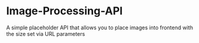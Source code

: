 # Image-Processing-API
A simple placeholder API that allows you to place images into frontend with the size set via URL parameters
